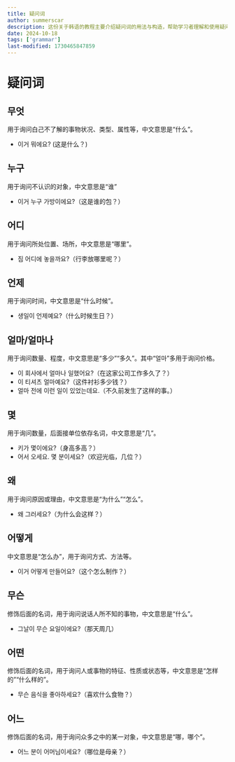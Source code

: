 ```yaml
---
title: 疑问词
author: summerscar
description: 这份关于韩语的教程主要介绍疑问词的用法与构造，帮助学习者理解和使用疑问句，提升语言表达能力。
date: 2024-10-18
tags: ['grammar']
last-modified: 1730465847859
---
```


# 疑问词

## 무엇
用于询问白己不了解的事物状况、类型、属性等，中文意思是“什么”。
- 이거 뭐에요? (这是什么？)
## 누구
用于询问不认识的对象，中文意思是“谁”
- 이거 누구 가방이에요?（这是谁的包？）
## 어디
用于询问所处位置、场所，中文意思是“哪里”。
- 짐 어디에 놓을까요?（行李放哪里呢？）
## 언제
用于询问时间，中文意思是“什么时候”。
- 생일이 언제예요?（什么时候生日？）
## 얼마/얼마나
用于询问数量、程度，中文意思是“多少”“多久”。其中“얼마”多用于询问价格。
- 이 회사에서 얼마나 일했어요?（在这家公司工作多久了？）
- 이 티셔츠 얼마예요?（这件衬衫多少钱？）
- 얼마 전에 이런 일이 있었는데요.（不久前发生了这样的事。）
## 몇
用于询问数量，后面接单位依存名词，中文意思是“几”。
- 키가 몇이에요?（身高多高？）
- 어서 오세요. 몇 분이세요?（欢迎光临，几位？）
## 왜
用于询问原因或理由，中文意思是“为什么”“怎么”。
- 왜 그러세요?（为什么会这样？）
## 어떻게
中文意思是“怎么办”，用于询问方式、方法等。
- 이거 어떻게 만들어요?（这个怎么制作？）
## 무슨
修饰后面的名词，用于询问说话人所不知的事物，中文意思是“什么”。
- 그날이 무슨 요일이에요?（那天周几）
## 어떤
修饰后面的名词，用于询问人或事物的特征、性质或状态等，中文意思是“怎样的”“什么样的”。
- 무슨 음식을 좋아하세요?（喜欢什么食物？）
## 어느
修饰后面的名词，用于询问众多之中的某一对象，中文意思是“哪，哪个”。
- 어느 분이 어머님이세요?（哪位是母亲？）
